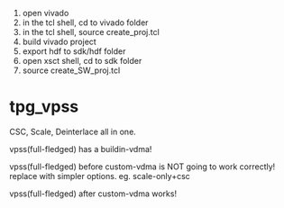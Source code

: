 1. open vivado
2. in the tcl shell, cd to vivado folder
3. in the tcl shell, source create_proj.tcl
4. build vivado project
5. export hdf to sdk/hdf folder
6. open xsct shell, cd to sdk folder
7. source create_SW_proj.tcl

# tpg_vpss

CSC, Scale, Deinterlace all in one.

vpss(full-fledged) has a buildin-vdma!

vpss(full-fledged) before custom-vdma is NOT going to work correctly! replace with simpler options. eg. scale-only+csc

vpss(full-fledged) after custom-vdma works!